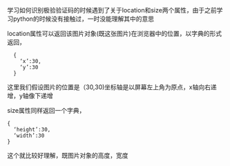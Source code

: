 学习如何识别极验验证码的时候遇到了关于location和size两个属性，由于之前学习python的时候没有接触过，一时没能理解其中的意思

location属性可以返回该图片对象(既这张图片)在浏览器中的位置，以字典的形式返回，

      {
        ‘x’:30,
        ‘y’:30
      }
  
  
这里我们假设图片的位置是（30,30)坐标轴是以屏幕左上角为原点，x轴向右递增，y轴像下递增

size属性同样返回一个字典，


    {
      ‘height’:30,
      ‘width’:30
    }
    
    
这个就比较好理解，既图片对象的高度，宽度

